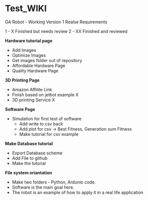 # Test_WIKI

GA Robot - Working Version 1 Realse Requirements

1 - X Finished but needs review
2 - XX Finished and reviewed

<b>Hardware tutorial page</b>
 - Add Images
 - Optimize Images
 - Get images folder out of repository
 - Affordable Hardware Page
 - Quality Hardware Page
 
 
 <b>3D Printing Page</b>
  - Amazon Affilite Link
  - Finish based on jetbot example X
  - 3D printing Service X
  
  <b>Software Page</b> 
  - Simulation for first test of software 
      - Add write to csv back
      - Add plot for csv -> Best Fitness, Generation sum Fitness
      - Make tutorial for csv example
     
   <b>Make Database tutorial</b>
   - Export Database scheme
   - Add File to github
   - Make the tutorial
 
 <b>File system oriantation</b>
  - Make two folders - Python, Ardunio code.
  - Software is the main goal here.
  - The robot is an example of how to apply it in a real life application
  
  
  
